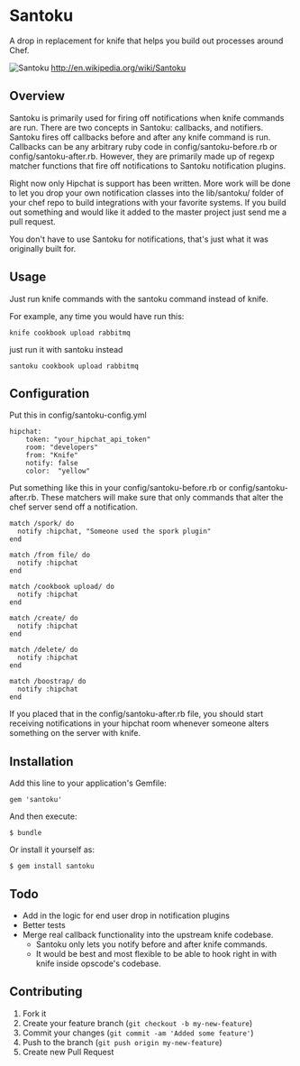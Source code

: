 # Santoku 
A drop in replacement for knife that helps you build out processes around Chef.

![Santoku](http://upload.wikimedia.org/wikipedia/commons/a/aa/Kitchen-knife-santoku-form.jpg)
http://en.wikipedia.org/wiki/Santoku

## Overview

Santoku is primarily used for firing off notifications when knife commands are run. There are two concepts in Santoku: callbacks, and notifiers. Santoku fires off callbacks before and after any knife command is run. Callbacks can be any arbitrary ruby code in config/santoku-before.rb or config/santoku-after.rb. However, they are primarily made up of regexp matcher functions that fire off notifications to Santoku notification plugins. 

Right now only Hipchat is support has been written. More work will be done to let you drop your own notification classes into the  lib/santoku/ folder of your chef repo to build integrations with your favorite systems. If you build out something and would like it added to the master project just send me a pull request.

You don't have to use Santoku for notifications, that's just what it was originally built for.

## Usage

Just run knife commands with the santoku command instead of knife. 

For example, any time you would have run this:

	knife cookbook upload rabbitmq

just run it with santoku instead

	santoku cookbook upload rabbitmq

## Configuration

Put this in config/santoku-config.yml

	hipchat:
	    token: "your_hipchat_api_token"
	    room: "developers"
	    from: "Knife"
	    notify: false
	    color:  "yellow"

Put something like this in your config/santoku-before.rb or config/santoku-after.rb. These matchers will make sure that only commands that alter the chef server send off a notification.

	match /spork/ do
	  notify :hipchat, "Someone used the spork plugin"
	end

	match /from file/ do
	  notify :hipchat
	end

	match /cookbook upload/ do
	  notify :hipchat
	end

	match /create/ do
	  notify :hipchat
	end

	match /delete/ do
	  notify :hipchat
	end

	match /boostrap/ do 
	  notify :hipchat
	end
	
If you placed that in the config/santoku-after.rb file, you should start receiving notifications in your hipchat room whenever someone alters something on the server with knife.

## Installation

Add this line to your application's Gemfile:

    gem 'santoku'

And then execute:

    $ bundle

Or install it yourself as:

    $ gem install santoku

## Todo
* Add in the logic for end user drop in notification plugins
* Better tests
* Merge real callback functionality into the upstream knife codebase.
  * Santoku only lets you notify before and after knife commands. 
  * It would be best and most flexible to be able to hook right in with knife inside opscode's codebase.

## Contributing

1. Fork it
2. Create your feature branch (`git checkout -b my-new-feature`)
3. Commit your changes (`git commit -am 'Added some feature'`)
4. Push to the branch (`git push origin my-new-feature`)
5. Create new Pull Request

